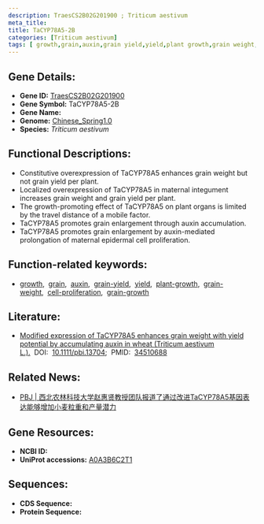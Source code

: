 ```yaml
---
description: TraesCS2B02G201900 ; Triticum aestivum
meta_title:
title: TaCYP78A5-2B
categories: [Triticum aestivum]
tags: [ growth,grain,auxin,grain yield,yield,plant growth,grain weight,cell proliferation,grain growth ]
---
```


## Gene Details:
- **Gene ID:**	[TraesCS2B02G201900](https://ensembl.gramene.org/Triticum_aestivum/Gene/Summary?g=TraesCS2B02G201900)
- **Gene Symbol:** TaCYP78A5-2B
- **Gene Name:** 
- **Genome:** [Chinese_Spring1.0](https://ensembl.gramene.org/Triticum_aestivum/Info/Index)
- **Species:** *Triticum aestivum*

## Functional Descriptions:
   - Constitutive overexpression of TaCYP78A5 enhances grain weight but not grain yield per plant.
   - Localized overexpression of TaCYP78A5 in maternal integument increases grain weight and grain yield per plant.
   - The growth-promoting effect of TaCYP78A5 on plant organs is limited by the travel distance of a mobile factor.
   - TaCYP78A5 promotes grain enlargement through auxin accumulation.
   - TaCYP78A5 promotes grain enlargement by auxin-mediated prolongation of maternal epidermal cell proliferation.

## Function-related keywords:
   - [growth](/tags/growth/),&nbsp;&nbsp;[grain](/tags/grain/),&nbsp;&nbsp;[auxin](/tags/auxin/),&nbsp;&nbsp;[grain-yield](/tags/grain-yield/),&nbsp;&nbsp;[yield](/tags/yield/),&nbsp;&nbsp;[plant-growth](/tags/plant-growth/),&nbsp;&nbsp;[grain-weight](/tags/grain-weight/),&nbsp;&nbsp;[cell-proliferation](/tags/cell-proliferation/),&nbsp;&nbsp;[grain-growth](/tags/grain-growth/)

## Literature:
   - [Modified expression of TaCYP78A5 enhances grain weight with yield potential by accumulating auxin in wheat (Triticum aestivum L.).]( https://onlinelibrary.wiley.com/doi/10.1111/pbi.13704)&nbsp;&nbsp;DOI:&nbsp;&nbsp;[10.1111/pbi.13704](https://onlinelibrary.wiley.com/doi/10.1111/pbi.13704);&nbsp;&nbsp;PMID:&nbsp;&nbsp;[34510688](https://pubmed.ncbi.nlm.nih.gov/34510688/)

## Related News:
   - [PBJ | 西北农林科技大学赵惠贤教授团队报道了通过改进TaCYP78A5基因表达能够增加小麦粒重和产量潜力](https://mp.weixin.qq.com/s?__biz=Mzg3MDEwNDEyMg==&mid=2247517308&idx=1&sn=741f117c9a4dec44d5f7f9247b401d0b&chksm=ce902929f9e7a03f2bf4f460a7c51e98017d3d8f590027f9557636414e2b82fc35e59b3803b4&scene=27#wechat_redirect)

## Gene Resources:
- **NCBI ID:**  [](https://www.ncbi.nlm.nih.gov/gene/?term=)
- **UniProt accessions:** [A0A3B6C2T1](https://www.uniprot.org/uniprotkb/A0A3B6C2T1/entry)



## Sequences:
- **CDS Sequence:**
- **Protein Sequence:**
